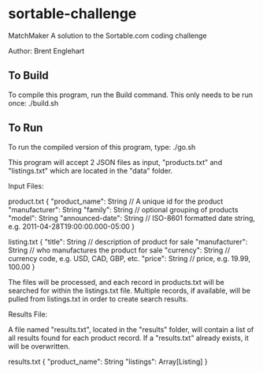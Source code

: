 # sortable-challenge

MatchMaker
A solution to the Sortable.com coding challenge

Author: Brent Englehart

To Build
--------
To compile this program, run the Build command.  This only needs to be run once:
./build.sh

To Run
------	
To run the compiled version of this program, type:
./go.sh


This program will accept 2 JSON files as input, "products.txt" and "listings.txt"
which are located in the "data" folder.  

Input Files:

product.txt
{
"product_name": String // A unique id for the product
"manufacturer": String
"family": String // optional grouping of products
"model": String
"announced-date": String // ISO-8601 formatted date string, e.g. 2011-04-28T19:00:00.000-05:00
}

listing.txt
{
"title": String // description of product for sale
"manufacturer": String // who manufactures the product for sale
"currency": String // currency code, e.g. USD, CAD, GBP, etc.
"price": String // price, e.g. 19.99, 100.00
}

The files will be processed, and each record in products.txt will be 
searched for within the listings.txt file.  Multiple records, if available,
will be pulled from listings.txt in order to create search results.
 

 Results File:

A file named "results.txt", located in the "results" folder, will contain
a list of all results found for each product record.  If a "results.txt"
already exists, it will be overwritten.

results.txt 
{
"product_name": String
"listings": Array[Listing]
}
